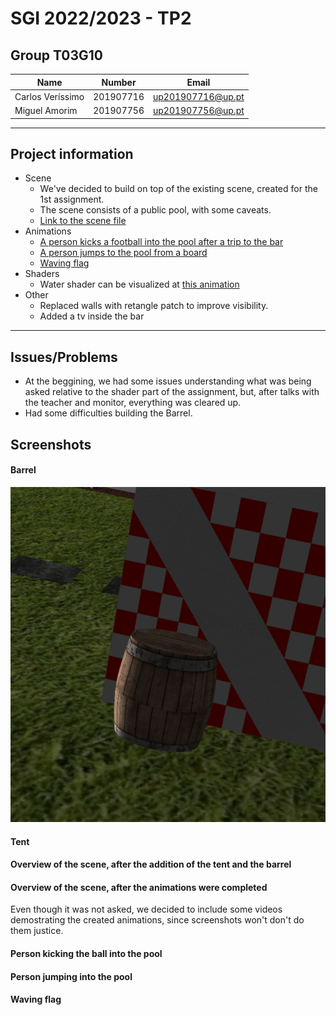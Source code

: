 # SGI 2022/2023 - TP2

## Group T03G10

| Name              | Number    | Email            |
| ----------------- | --------- | ----------------- |
| Carlos Veríssimo | 201907716 | up201907716@up.pt |
| Miguel Amorim     | 201907756 | up201907756@up.pt   |

----
## Project information
- Scene
  - We've decided to build on top of the existing scene, created for the 1st assignment.
  - The scene consists of a public pool, with some caveats.
  - [Link to the scene file](scenes/sgi_tp2_T03_G10.xml)
- Animations
  - [A person kicks a football into the pool after a trip to the bar](#person-kicking-the-ball-into-the-pool)
  - [A person jumps to the pool from a board](#person-jumping-into-the-pool)
  - [Waving flag](#waving-flag)
- Shaders
  - Water shader can be visualized at [this animation](#person-jumping-into-the-pool)
- Other
  - Replaced walls with retangle patch to improve visibility.
  - Added a tv inside the bar

----
## Issues/Problems

- At the beggining, we had some issues understanding what was being asked relative to the shader part of the assignment, but, after talks with the teacher and monitor, everything was cleared up.
- Had some difficulties building the Barrel.

## Screenshots

#### Barrel

![Barrel](scenes/images//screenshots/barrel.png)

#### Tent

<!-- ![Tent](scenes/images/screenshots/tent.png) -->

#### Overview of the scene, after the addition of the tent and the barrel

<!-- ![Overview](scenes/images/screenshots/overview-before.png) -->

#### Overview of the scene, after the animations were completed

<!-- ![Overview](scenes/images/screenshots/overview-after.png) -->

Even though it was not asked, we decided to include some videos demostrating the created animations, since screenshots won't don't do them justice.

#### Person kicking the ball into the pool

#### Person jumping into the pool


#### Waving flag
